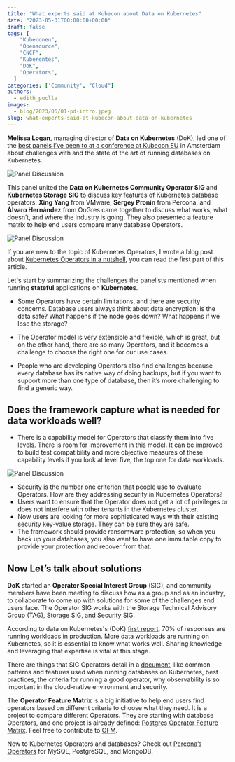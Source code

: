 ```yaml
---
title: "​What experts said at Kubecon about Data on Kubernetes"
date: "2023-05-31T00:00:00+00:00"
draft: false
tags: [
    "Kubeconeu",
    "Opensource",
    "CNCF",
    "Kuberentes",
    "DoK",
    "Operators",
  ]
categories: ['Community', "Cloud"]
authors:
  - edith_puclla
images:
  - blog/2023/05/01-pd-intro.jpeg
slug: ​what-experts-said-at-kubecon-about-data-on-kubernetes
---
```


**Melissa Logan**, managing director of **Data on Kubernetes** (DoK), led one of the [best panels I’ve been to at a conference at Kubecon EU](https://www.youtube.com/watch?v=TmDdkBPW_hI&t=313s) in Amsterdam about challenges with and the state of the art of running databases on Kubernetes.

![Panel Discussion](blog/2023/05/01-pd-intro.jpeg)

This panel united the **Data on Kubernetes Community Operator SIG** and **Kubernetes Storage SIG** to discuss key features of Kubernetes database operators. **Xing Yang** from VMware, **Sergey Pronin** from Percona, and **Álvaro Hernández** from OnGres came together to discuss what works, what doesn’t, and where the industry is going. They also presented a feature matrix to help end users compare many database Operators.

![Panel Discussion](blog/2023/05/02-pd-panel-discution.jpeg)

If you are new to the topic of Kubernetes Operators, I wrote a blog post about [Kubernetes Operators in a nutshell](https://percona.community/blog/2022/10/13/learning-kubernetes-operators-with-percona-operator-for-mongodb/), you can read the first part of this article.

Let's start by summarizing the challenges the panelists mentioned when running **stateful** applications on **Kubernetes**.

- Some Operators have certain limitations, and there are security concerns. Database users always think about data encryption: is the data safe? What happens if the node goes down? What happens if we lose the storage?

- The Operator model is very extensible and flexible, which is great, but on the other hand, there are so many Operators, and it becomes a challenge to choose the right one for our use cases.

- People who are developing Operators also find challenges because every database has its native way of doing backups, but if you want to support more than one type of database, then it’s more challenging to find a generic way.

## Does the framework capture what is needed for data workloads well?

- There is a capability model for Operators that classify them into five levels. There is room for improvement in this model. It can be improved to build test compatibility and more objective measures of these capability levels if you look at level five, the top one for data workloads.

![Panel Discussion](blog/2023/05/03-pd-capability-models.jpeg)

- Security is the number one criterion that people use to evaluate Operators. How are they addressing security in Kubernetes Operators?
- Users want to ensure that the Operator does not get a lot of privileges or does not interfere with other tenants in the Kubernetes cluster.
- Now users are looking for more sophisticated ways with their existing security key-value storage. They can be sure they are safe.
- The framework should provide ransomware protection, so when you back up your databases, you also want to have one immutable copy to provide your protection and recover from that.

## Now Let’s talk about solutions

**DoK** started an **Operator Special Interest Group** (SIG), and community members have been meeting to discuss how as a group and as an industry, to collaborate to come up with solutions for some of the challenges end users face. The Operator SIG works with the Storage Technical Advisory Group (TAG), Storage SIG, and Security SIG.

According to data on Kubernetes's (DoK) [first report](https://dok.community/wp-content/uploads/2022/10/DoK_Report_2022.pdf), 70% of responses are running workloads in production. More data workloads are running on Kubernetes, so it is essential to know what works well. Sharing knowledge and leveraging that expertise is vital at this stage.

There are things that SIG Operators detail in a [document](https://docs.google.com/document/d/1Uyk5qQ4KhpI-YnLdG72V66dO9Hxv_kqTK_CrMHS9EFc/edit#heading=h.nxcx7r52ocev), like common patterns and features used when running databases on Kubernetes, best practices, the criteria for running a good operator, why observability is so important in the cloud-native environment and security.

The **Operator Feature Matrix** is a big initiative to help end users find operators based on different criteria to choose what they need. It is a project to compare different Operators. They are starting with database Operators, and one project is already defined: [Postgres Operator Feature Matrix](https://github.com/dokc/operator-feature-matrix/tree/main/postgres). Feel free to contribute to [OFM](https://github.com/dokc/operator-feature-matrix).

New to Kubernetes Operators and databases? Check out [Percona’s Operators](https://www.percona.com/software/percona-kubernetes-operators) for MySQL, PostgreSQL, and MongoDB.
